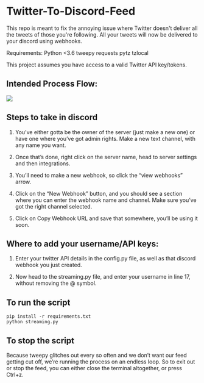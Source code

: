 # Twitter-To-Discord-Feed
This repo is meant to fix the annoying issue where Twitter doesn't deliver all the tweets of those you're following. All your tweets will now be delivered to your discord using webhooks.

Requirements:
Python <3.6
tweepy
requests
pytz
tzlocal

This project assumes you have access to a valid Twitter API key/tokens. 

## Intended Process Flow:  

[![](https://mermaid.ink/img/eyJjb2RlIjoiZ3JhcGggVERcbiAgICBBKFR3ZWV0cyBmcm9tIHlvdXIgdHdpdHRlciBmb2xsb3dzKSAtLT58d2Vic29ja2V0IG9wZW58IEJbVHdpdHRlciBBUEldXG4gICAgLS0-IENbUHJvY2VzcyBpbmNvbWluZyByYXcgZGF0YV0gLS0-IERbRXh0cmFjdCBUd2VldCBpbmZvLCBkYXRlLCBsaW5rc11cbiAgICAtLT4gRVtQb3N0IGV4dHJhY3RlZCBpbmZvIHRvIG91ciBEaXNjb3JkLCBhbmQgcmVuZGVyIHByb3Blcmx5XVxuICAgIC0tPiBGKENoZWNrIHByb2Nlc3NlcyBmb3IgZXJyb3JzL2Rpc2Nvbm5lY3RzKSAtLT58UmVjb25uZWN0IGlmIGRyb3BwZWR8QlxuIiwibWVybWFpZCI6eyJ0aGVtZSI6ImRlZmF1bHQifSwidXBkYXRlRWRpdG9yIjpmYWxzZSwiYXV0b1N5bmMiOnRydWUsInVwZGF0ZURpYWdyYW0iOmZhbHNlfQ)](https://mermaid-js.github.io/mermaid-live-editor/edit/##eyJjb2RlIjoiZ3JhcGggVERcbiAgICBBKFR3ZWV0cyBmcm9tIHlvdXIgdHdpdHRlciBmb2xsb3dzKSAtLT58d2Vic29ja2V0IG9wZW58IEJbIFR3aXR0ZXIgQVBJXVxuICAgIC0tPiBDW1Byb2Nlc3MgaW5jb21pbmcgcmF3IGRhdGFdIC0tPiBEW0V4dHJhY3QgVHdlZXQgaW5mbywgZGF0ZSwgbGlua3NdXG4gICAgLS0-IEVbUG9zdCBleHRyYWN0ZWQgaW5mbyB0byBvdXIgRGlzY29yZCwgYW5kIHJlbmRlciBwcm9wZXJseV1cbiAgICAtLT4gRihDaGVjayBwcm9jZXNzZXMgZm9yIGVycm9ycy9kaXNjb25uZWN0cykgLS0-fFJlY29ubmVjdCBpZiBkcm9wcGVkfEJcbiIsIm1lcm1haWQiOiJ7XG4gIFwidGhlbWVcIjogXCJkZWZhdWx0XCJcbn0iLCJ1cGRhdGVFZGl0b3IiOmZhbHNlLCJhdXRvU3luYyI6dHJ1ZSwidXBkYXRlRGlhZ3JhbSI6ZmFsc2V9)  

## Steps to take in discord
1. You’ve either gotta be the owner of the server (just make a new one) or have one where you’ve got admin rights. Make a new text channel, with any name you want.  

2. Once that’s done, right click on the server name, head to server settings and then integrations.  

3. You’ll need to make a new webhook, so click the “view webhooks” arrow.  

4. Click on the “New Webhook” button, and you should see a section where you can enter the webhook name and channel. Make sure you’ve got the right channel selected.  

5. Click on Copy Webhook URL and save that somewhere, you’ll be using it soon.  

## Where to add your username/API keys:
1. Enter your twitter API details in the config.py file, as well as that discord webhook you just created.  

2. Now head to the streaming.py file, and enter your username in line 17, without removing the @ symbol.  

## To run the script
```
pip install -r requirements.txt
python streaming.py
```

## To stop the script
Because tweepy glitches out every so often and we don’t want our feed getting cut off, we’re running the process on an endless loop. So to exit out or stop the feed, you can either close the terminal altogether, or press Ctrl+z.

